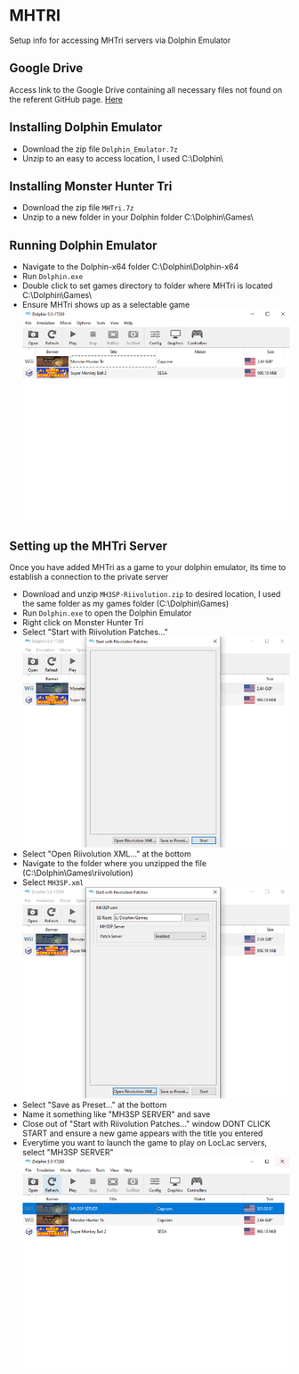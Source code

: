 # MHTRI
Setup info for accessing MHTri servers via Dolphin Emulator
## Google Drive
Access link to the Google Drive containing all necessary files not found on the referent GitHub page. [Here](https://drive.google.com/drive/u/0/folders/11tHrH_KISdeZ0g7MRWICs7_souEsaWY4)
## Installing Dolphin Emulator
- Download the zip file `Dolphin_Emulator.7z`
- Unzip to an easy to access location, I used C:\Dolphin\

## Installing Monster Hunter Tri
- Download the zip file `MHTri.7z`
- Unzip to a new folder in your Dolphin folder C:\Dolphin\Games\


## Running Dolphin Emulator
- Navigate to the Dolphin-x64 folder C:\Dolphin\Dolphin-x64
- Run `Dolphin.exe`
- Double click to set games directory to folder where MHTri is located C:\Dolphin\Games\
- Ensure MHTri shows up as a selectable game  
![](https://github.com/fawful514/MHTRI/blob/main/screenshots/dolphin-tri-noPS.PNG)


## Setting up the MHTri Server
Once you have added MHTri as a game to your dolphin emulator, its time to establish a connection to the private server
- Download and unzip `MH3SP-Riivolution.zip` to desired location, I used the same folder as my games folder (C:\Dolphin\Games\)
- Run `Dolphin.exe` to open the Dolphin Emulator
- Right click on Monster Hunter Tri
- Select "Start with Riivolution Patches..."  
![](https://github.com/fawful514/MHTRI/blob/main/screenshots/open-rii.PNG)
- Select "Open Riivolution XML..." at the bottom
- Navigate to the folder where you unzipped the file (C:\Dolphin\Games\riivolution\)
- Select `MH3SP.xml`  
![](https://github.com/fawful514/MHTRI/blob/main/screenshots/save-preset.PNG)
- Select "Save as Preset..." at the bottom
- Name it something like "MH3SP SERVER" and save
- Close out of "Start with Riivolution Patches..." window DONT CLICK START and ensure a new game appears with the title you entered
- Everytime you want to launch the game to play on LocLac servers, select "MH3SP SERVER"  
![](https://github.com/fawful514/MHTRI/blob/main/screenshots/mh3sp-server.PNG)
